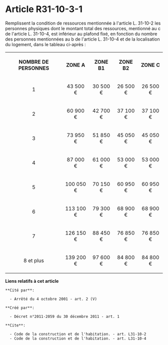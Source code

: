 # Article R31-10-3-1

Remplissent la condition de ressources mentionnée à l'article L. 31-10-2 les personnes physiques dont le montant total des
ressources, mentionné au c de l'article L. 31-10-4, est inférieur au plafond fixé, en fonction du nombre des personnes
mentionnées au b de l'article L. 31-10-4 et de la localisation du logement, dans le tableau ci-après : 

<table>
  <tbody>
    <tr>
      <th>

NOMBRE DE PERSONNES 

</th>
      <th>

ZONE A 

</th>
      <th>

ZONE B1 

</th>
      <th>

ZONE B2 

</th>
      <th>

ZONE C 

</th>
    </tr>
    <tr>
      <td align="center">

1 

</td>
      <td align="center">

43 500 € 

</td>
      <td align="center">

30 500 € 

</td>
      <td align="center">

26 500 € 

</td>
      <td align="center">

26 500 € 

</td>
    </tr>
    <tr>
      <td align="center">

2 

</td>
      <td align="center">

60 900 € 

</td>
      <td align="center">

42 700 € 

</td>
      <td align="center">

37 100 € 

</td>
      <td align="center">

37 100 € 

</td>
    </tr>
    <tr>
      <td align="center">

3 

</td>
      <td align="center">

73 950 € 

</td>
      <td align="center">

51 850 € 

</td>
      <td align="center">

45 050 € 

</td>
      <td align="center">

45 050 € 

</td>
    </tr>
    <tr>
      <td align="center">

4 

</td>
      <td align="center">

87 000 € 

</td>
      <td align="center">

61 000 € 

</td>
      <td align="center">

53 000 € 

</td>
      <td align="center">

53 000 € 

</td>
    </tr>
    <tr>
      <td align="center">

5 

</td>
      <td align="center">

100 050 € 

</td>
      <td align="center">

70 150 € 

</td>
      <td align="center">

60 950 € 

</td>
      <td align="center">

60 950 € 

</td>
    </tr>
    <tr>
      <td align="center">

6 

</td>
      <td align="center">

113 100 € 

</td>
      <td align="center">

79 300 € 

</td>
      <td align="center">

68 900 € 

</td>
      <td align="center">

68 900 € 

</td>
    </tr>
    <tr>
      <td align="center">

7 

</td>
      <td align="center">

126 150 € 

</td>
      <td align="center">

88 450 € 

</td>
      <td align="center">

76 850 € 

</td>
      <td align="center">

76 850 € 

</td>
    </tr>
    <tr>
      <td align="center">

8 et plus 

</td>
      <td align="center">

139 200 € 

</td>
      <td align="center">

97 600 € 

</td>
      <td align="center">

84 800 € 

</td>
      <td align="center">

84 800 €</td>
    </tr>
  </tbody>
</table>

**Liens relatifs à cet article**

	**Cité par**:

	  - Arrêté du 4 octobre 2001 - art. 2 (V)

	**Créé par**:

	  - Décret n°2011-2059 du 30 décembre 2011 - art. 1

	**Cite**:

	  - Code de la construction et de l'habitation. - art. L31-10-2
	  - Code de la construction et de l'habitation. - art. L31-10-4
